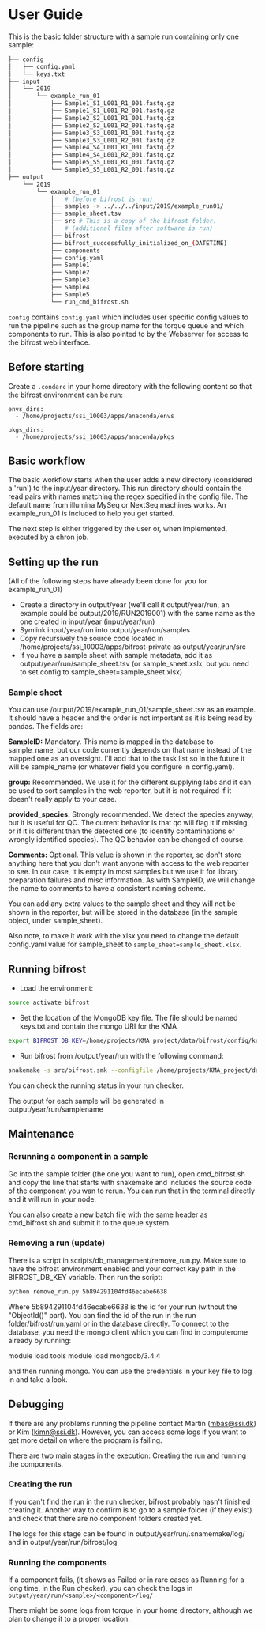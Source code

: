 # User Guide

This is the basic folder structure with a sample run containing only one sample:

```bash
├── config
│   ├── config.yaml
│   └── keys.txt
├── input
│   └── 2019
│       └── example_run_01
│           ├── Sample1_S1_L001_R1_001.fastq.gz
│           ├── Sample1_S1_L001_R2_001.fastq.gz
│           ├── Sample2_S2_L001_R1_001.fastq.gz
│           ├── Sample2_S2_L001_R2_001.fastq.gz
│           ├── Sample3_S3_L001_R1_001.fastq.gz
│           ├── Sample3_S3_L001_R2_001.fastq.gz
│           ├── Sample4_S4_L001_R1_001.fastq.gz
│           ├── Sample4_S4_L001_R2_001.fastq.gz
│           ├── Sample5_S5_L001_R1_001.fastq.gz
│           └── Sample5_S5_L001_R2_001.fastq.gz
├── output 
    └── 2019
        └── example_run_01 
            │   # (before bifrost is run)
            ├── samples -> ../../../input/2019/example_run01/
            ├── sample_sheet.tsv
            │── src # This is a copy of the bifrost folder.
            │   # (additional files after software is run)
            ├── bifrost
            ├── bifrost_successfully_initialized_on_(DATETIME)
            ├── components
            ├── config.yaml
            ├── Sample1
            ├── Sample2
            ├── Sample3
            ├── Sample4
            ├── Sample5
            └── run_cmd_bifrost.sh

```

`config` contains `config.yaml` which includes user specific config values to run the pipeline such as the group name for the torque queue and which components to run. This is also pointed to by the Webserver for access to the bifrost web interface.

## Before starting

Create a `.condarc` in your home directory with the following content so that the bifrost environment can be run:

```
envs_dirs:
  - /home/projects/ssi_10003/apps/anaconda/envs

pkgs_dirs:
  - /home/projects/ssi_10003/apps/anaconda/pkgs
```

## Basic workflow

The basic workflow starts when the user adds a new directory (considered a 'run') to the input/year directory.
This run directory should contain the read pairs with names matching the regex specified in the config file. The default name from illumina MySeq or NextSeq machines works. An example_run_01 is included to help you get started.

The next step is either triggered by the user or, when implemented, executed by a chron job.

## Setting up the run
(All of the following steps have already been done for you for example_run_01)
- Create a directory in output/year (we'll call it output/year/run, an example could be output/2019/RUN2019001) with the same name as the one created in input/year (input/year/run)
- Symlink input/year/run into output/year/run/samples
- Copy recursively the source code located in /home/projects/ssi_10003/apps/bifrost-private as output/year/run/src
- If you have a sample sheet with sample metadata, add it as output/year/run/sample_sheet.tsv (or sample_sheet.xslx, but you need to set config to sample_sheet=sample_sheet.xlsx)

### Sample sheet

You can use /output/2019/example_run_01/sample_sheet.tsv as an example. It should have a header and the order is not important as it is being read by pandas. The fields are:

**SampleID:** Mandatory. This name is mapped in the database to sample_name, but our code currently depends on that name instead of the mapped one as an oversight. I'll add that to the task list so in the future it will be sample_name (or whatever field you configure in config.yaml).

**group:** Recommended. We use it for the different supplying labs and it can be used to sort samples in the web reporter, but it is not required if it doesn't really apply to your case.

**provided_species:** Strongly recommended. We detect the species anyway, but it is useful for QC. The current behavior is that qc will flag it if missing, or if it is different than the detected one (to identify contaminations or wrongly identified species). The QC behavior can be changed of course.

**Comments:** Optional. This value is shown in the reporter, so don't store anything here that you don't want anyone with access to the web reporter to see. In our case, it is empty in most samples but we use it for library preparation failures and misc information. As with SampleID, we will change the name to comments to have a consistent naming scheme.

You can add any extra values to the sample sheet and they will not be shown in the reporter, but will be stored in the database (in the sample object, under sample_sheet).

Also note, to make it work with the xlsx you need to change the default config.yaml value for sample_sheet to `sample_sheet=sample_sheet.xlsx`.

## Running bifrost

- Load the environment:

```bash
source activate bifrost
```

- Set the location of the MongoDB key file. The file should be named keys.txt and contain the mongo URI for the KMA

```bash
export BIFROST_DB_KEY=/home/projects/KMA_project/data/bifrost/config/keys.txt
```

- Run bifrost from /output/year/run with the following command:

```bash
snakemake -s src/bifrost.smk --configfile /home/projects/KMA_project/data/bifrost/config/config.yaml
```

You can check the running status in your run checker.

The output for each sample will be generated in output/year/run/samplename

## Maintenance

### Rerunning a component in a sample

Go into the sample folder (the one you want to run), open cmd_bifrost.sh and copy the line that starts with snakemake and includes the source code of the component you wan to rerun. You can run that in the terminal directly and it will run in your node.

You can also create a new batch file with the same header as cmd_bifrost.sh and submit it to the queue system.

### Removing a run (update)

There is a script in scripts/db_management/remove_run.py. Make sure to have the bifrost environment enabled and your correct key path in the BIFROST_DB_KEY variable. Then run the script:

```bash
python remove_run.py 5b894291104fd46ecabe6638
```

Where 5b894291104fd46ecabe6638 is the id for your run (without the "ObjectId()" part). You can find the id of the run in the run folder/bifrost/run.yaml or in the database directly. To connect to the database, you need the mongo client which you can find in computerome already by running:

module load tools
module load mongodb/3.4.4

and then running mongo. You can use the credentials in your key file to log in and take a look.

## Debugging

If there are any problems running the pipeline contact Martin (mbas@ssi.dk) or Kim (kimn@ssi.dk). However, you can access some logs if you want to get more detail on where the program is failing.

There are two main stages in the execution: Creating the run and running the components.

### Creating the run

If you can't find the run in the run checker, bifrost probably hasn't finished creating it. Another way to confirm is to go to a sample folder (if they exist) and check that there are no component folders created yet.

The logs for this stage can be found in output/year/run/.snamemake/log/ and in output/year/run/bifrost/log

### Running the components

If a component fails, (it shows as Failed or in rare cases as Running for a long time, in the Run checker), you can check the logs in `output/year/run/<sample>/<component>/log/`

There might be some logs from torque in your home directory, although we plan to change it to a proper location.
